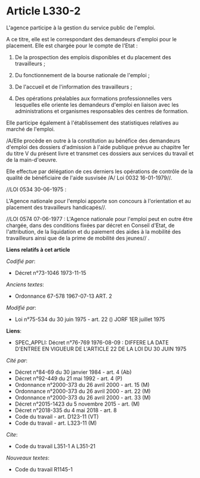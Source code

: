 # Article L330-2

L'agence participe à la gestion du service public de l'emploi.

A ce titre, elle est le correspondant des demandeurs d'emploi pour le placement. Elle est chargée pour le compte de l'Etat :

1. De la prospection des emplois disponibles et du placement des travailleurs ;

2. Du fonctionnement de la bourse nationale de l'emploi ;

3. De l'accueil et de l'information des travailleurs ;

4. Des opérations préalables aux formations professionnelles vers lesquelles elle oriente les demandeurs d'emploi en liaison
avec les administrations et organismes responsables des centres de formation.

Elle participe également à l'établissement des statistiques relatives au marché de l'emploi.

/A/Elle procède en outre à la constitution au bénéfice des demandeurs d'emploi des dossiers d'admission à l'aide publique
prévue au chapitre 1er du titre V du présent livre et transmet ces dossiers aux services du travail et de la main-d'oeuvre.

Elle effectue par délégation de ces derniers les opérations de contrôle de la qualité de bénéficiaire de l'aide susvisée /A/
Loi 0032 16-01-1979//.

//LOI 0534 30-06-1975 :

L'Agence nationale pour l'emploi apporte son concours à l'orientation et au placement des travailleurs handicapés//.

//LOI 0574 07-06-1977 : L'Agence nationale pour l'emploi peut en outre être chargée, dans des conditions fixées par décret en
Conseil d'Etat, de l'attribution, de la liquidation et du paiement des aides à la mobilité des travailleurs ainsi que de la
prime de mobilité des jeunes// .

**Liens relatifs à cet article**

_Codifié par_:

  - Décret n°73-1046 1973-11-15

_Anciens textes_:

  - Ordonnance 67-578 1967-07-13 ART. 2

_Modifié par_:

  - Loi n°75-534 du 30 juin 1975 - art. 22 () JORF 1ER juillet 1975

**Liens**:

  - SPEC_APPLI: Décret n°76-769 1976-08-09 : DIFFERE LA DATE D'ENTREE EN VIGUEUR DE L'ARTICLE 22 DE LA LOI DU 30 JUIN 1975

_Cité par_:

  - Décret n°84-69 du 30 janvier 1984 - art. 4 (Ab)
  - Décret n°92-449 du 21 mai 1992 - art. 4 (P)
  - Ordonnance n°2000-373 du 26 avril 2000 - art. 15 (M)
  - Ordonnance n°2000-373 du 26 avril 2000 - art. 22 (M)
  - Ordonnance n°2000-373 du 26 avril 2000 - art. 33 (M)
  - Décret n°2015-1423 du 5 novembre 2015 - art. (M)
  - Décret n°2018-335 du 4 mai 2018 - art. 8
  - Code du travail - art. D123-11 (VT)
  - Code du travail - art. L323-11 (M)

_Cite_:

  - Code du travail L351-1 A L351-21

_Nouveaux textes_:

  - Code du travail R1145-1
